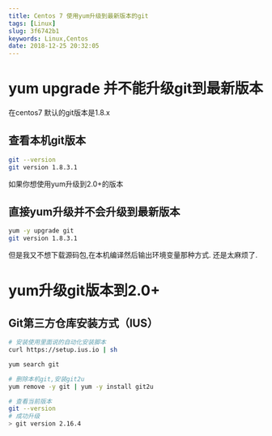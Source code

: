 ```yaml
---
title: Centos 7 使用yum升级到最新版本的git
tags: [Linux]
slug: 3f6742b1
keywords: Linux,Centos
date: 2018-12-25 20:32:05
---
```


# yum upgrade 并不能升级git到最新版本
在centos7 默认的git版本是1.8.x

## 查看本机git版本
```bash
git --version
git version 1.8.3.1
```
如果你想使用yum升级到2.0+的版本

## 直接yum升级并不会升级到最新版本
```bash
yum -y upgrade git
git version 1.8.3.1
```

但是我又不想下载源码包,在本机编译然后输出环境变量那种方式.
还是太麻烦了.


# yum升级git版本到2.0+

## Git第三方仓库安装方式（IUS）
```bash
# 安装使用里面说的自动化安装脚本
curl https://setup.ius.io | sh

yum search git 

# 删除本机git,安装git2u
yum remove -y git | yum -y install git2u

# 查看当前版本
git --version
# 成功升级
> git version 2.16.4
```
